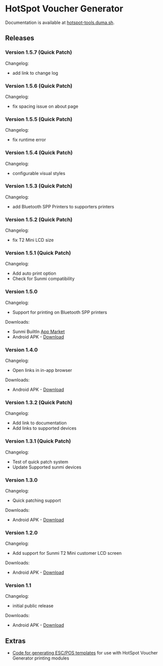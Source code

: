 # HotSpot Voucher Generator

Documentation is available at [hotspot-tools.duma.sh](https://hotspot-tools.duma.sh/hotspot-voucher-generator).


## Releases

### Version 1.5.7 (Quick Patch)

Changelog:

- add link to change log

### Version 1.5.6 (Quick Patch)

Changelog:

- fix spacing issue on about page

### Version 1.5.5 (Quick Patch)

Changelog:

- fix runtime error

### Version 1.5.4 (Quick Patch)

Changelog:

- configurable visual styles

### Version 1.5.3 (Quick Patch)

Changelog:

- add Bluetooth SPP Printers to supporters printers

### Version 1.5.2 (Quick Patch)

Changelog:

- fix T2 Mini LCD size

### Version 1.5.1 (Quick Patch)

Changelog:

- Add auto print option
- Check for Sunmi compatibility

### Version 1.5.0

Changelog:

- Support for printing on Bluetooth SPP printers

Downloads:

- Sunmi BuiltIn [App Market](market://woyou.market/appDetail?packageName=sh.duma.hotspotvouchergenerator)
- Android APK - [Download](downloads/sh.duma.hotspotvouchergenerator-1.5.0.apk)

### Version 1.4.0

Changelog:

- Open links in in-app browser

Downloads:

- Android APK - [Download](downloads/sh.duma.hotspotvouchergenerator-1.4.0.apk)

### Version 1.3.2 (Quick Patch)

Changelog:

- Add link to documentation
- Add links to supported devices

### Version 1.3.1 (Quick Patch)

Changelog:

- Test of quick patch system
- Update Supported sunmi devices

### Version 1.3.0

Changelog:

- Quick patching support

Downloads:

- Android APK - [Download](downloads/sh.duma.hotspotvouchergenerator-1.3.0.apk)

### Version 1.2.0

Changelog:

- Add support for Sunmi T2 Mini customer LCD screen

Downloads:

- Android APK - [Download](downloads/sh.duma.hotspotvouchergenerator-1.2.0.apk)

### Version 1.1

Changelog:

- initial public release

Downloads:

- Android APK - [Download](downloads/sh.duma.hotspotvouchergenerator-1.1.apk)

## Extras

- [Code for generating ESC/POS templates](https://github.com/kduma-hotspot-tools/mobile-voucher-generator-app-releases/tree/main/extras/esc-pos-generator) for use with HotSpot Voucher Generator printing modules
